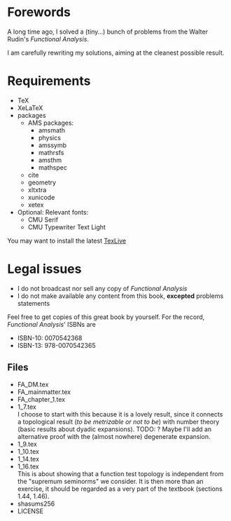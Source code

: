 # Forewords
A long time ago, I solved a (tiny…) bunch of problems from the Walter Rudin's 
*Functional Analysis*.

I am carefully rewriting my solutions, aiming at the cleanest possible result.

# Requirements
- TeX
- XeLaTeX 
- packages 
  - AMS packages: 
    - amsmath
    - physics 
    - amssymb 
    - mathrsfs 
    - amsthm 
    - mathspec
  - cite
  - geometry
  - xltxtra
  - xunicode
  - xetex
- Optional: Relevant fonts:
    - CMU Serif
    - CMU Typewriter Text Light

You may want to install the latest 
[TexLive](https://www.tug.org)
# Legal issues 
- I do not broadcast nor sell any copy of *Functional Analysis*
- I do not make available any content from this book, **excepted** problems statements 

Feel free to get copies of this great book by yourself. For the record, 
*Functional Analysis*' ISBNs are

- ISBN-10: 0070542368
- ISBN-13: 978-0070542365


## Files
- FA_DM.tex
- FA_mainmatter.tex
- FA_chapter_1.tex
- 1_7.tex  
  I choose to start with this 
  because it is a lovely result, since it connects a topological result 
  (*to be metrizable or not to be*) with number theory
  (basic results about dyadic expansions).
  TODO: ? Maybe I'll add an alternative proof with the (almost nowhere) degenerate expansion.
- 1_9.tex
- 1_10.tex
- 1_14.tex
- 1_16.tex   
  This is about showing that a function test topology is independent 
  from the "supremum seminorms" we consider. It is then more than an exercise, 
  it should be regarded as a very part of the textbook (sections 1.44, 1.46).
- shasums256
- LICENSE
